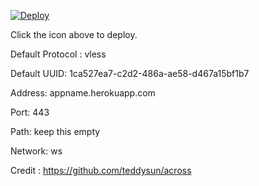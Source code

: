 [![Deploy](https://www.herokucdn.com/deploy/button.png)](https://dashboard.heroku.com/new?template=https://github.com/xcyberjunk/xrayheroku)

Click the icon above to deploy.

Default Protocol : vless

Default UUID: 1ca527ea7-c2d2-486a-ae58-d467a15bf1b7

Address: appname.herokuapp.com

Port: 443

Path: keep this empty

Network: ws

Credit : https://github.com/teddysun/across
